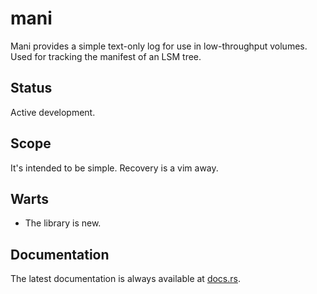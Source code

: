 mani
====

Mani provides a simple text-only log for use in low-throughput volumes.  Used for tracking the manifest of an LSM tree.

Status
------

Active development.

Scope
-----

It's intended to be simple.  Recovery is a vim away.

Warts
-----

- The library is new.

Documentation
-------------

The latest documentation is always available at [docs.rs](https://docs.rs/buffertk/latest/mani/).
